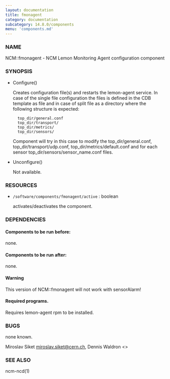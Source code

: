 ```yaml
---
layout: documentation
title: fmonagent
category: documentation
subcategory: 14.8.0/components
menu: 'components.md'
---
```

### NAME

NCM::fmonagent - NCM Lemon Monitoring Agent configuration component

### SYNOPSIS

- Configure()

    Creates configuration file(s) and restarts the lemon-agent service.
    In case of the single file configuration the files
    is defined in the CDB template as file and in case of split file as
    a directory where the following structure is expected:

    	top_dir/general.conf
    	top_dir/transport/
    	top_dir/metrics/
    	top_dir/sensors/

    Component will try in this case to modify the top\_dir/general.conf,
    top\_dir/transport/udp.conf, top\_dir/metrics/default.conf and for each
    sensor top\_dir/sensors/sensor\_name.conf files.

- Unconfigure()

    Not available.

### RESOURCES

- `/software/components/fmonagent/active`     : boolean

    activates/deactivates the component.

### DEPENDENCIES

#### Components to be run before:

none.

#### Components to be run after:

none.

#### Warning

This version of NCM::fmonagent will not work with sensorAlarm!

#### Required programs.

Requires lemon-agent rpm to be installed.

### BUGS

none known.

Miroslav Siket <miroslav.siket@cern.ch>, Dennis Waldron <>

### SEE ALSO

ncm-ncd(1)
